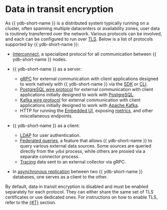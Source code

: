 # Data in transit encryption

As {{ ydb-short-name }} is a distributed system typically running on a cluster, often spanning multiple datacenters or availability zones, user data is routinely transferred over the network. Various protocols can be involved, and each can be configured to run over [TLS](https://en.wikipedia.org/wiki/Transport_Layer_Security). Below is a list of protocols supported by {{ ydb-short-name }}:

* [Interconnect](../../concepts/glossary.md#actor-system-interconnect), a specialized protocol for all communication between {{ ydb-short-name }} nodes.
* {{ ydb-short-name }} as a server:

  * [gRPC](../../reference/ydb-sdk/overview-grpc-api.md) for external communication with client applications designed to work natively with {{ ydb-short-name }} via the [SDK](../../reference/ydb-sdk/index.md) or [CLI](../../reference/ydb-cli/index.md).
  * [PostgreSQL wire protocol](../../postgresql/intro.md) for external communication with client applications initially designed to work with [PostgreSQL](https://www.postgresql.org/).
  * [Kafka wire protocol](../../reference/kafka-api/index.md) for external communication with client applications initially designed to work with [Apache Kafka](https://kafka.apache.org/).
  * HTTP for running the [Embedded UI](../../reference/embedded-ui/index.md), exposing [metrics](../../devops/observability/monitoring.md), and other miscellaneous endpoints.

* {{ ydb-short-name }} as a client:

  * [LDAP](../../security/authentication.md#ldap) for user authentication.
  * [Federated queries](../../concepts/federated_query/index.md), a feature that allows {{ ydb-short-name }} to query various external data sources. Some sources are queried directly from the `ydbd` process, while others are proxied via a separate connector process.
  * [Tracing](../../reference/observability/tracing/setup.md) data sent to an external collector via gRPC.

* In [asynchronous replication](../../concepts/async-replication.md) between two {{ ydb-short-name }} databases, one serves as a client to the other.

By default, data in transit encryption is disabled and must be enabled separately for each protocol. They can either share the same set of TLS certificates or use dedicated ones. For instructions on how to enable TLS, refer to the [{#T}](../../reference/configuration/tls.md) section.
